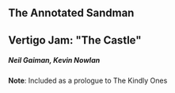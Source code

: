 ## The Annotated Sandman

## Vertigo Jam: "The Castle"

##### Neil Gaiman, Kevin Nowlan

**Note**: Included as a prologue to The Kindly Ones

